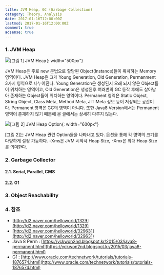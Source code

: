 ```yaml
---
title: JVM Heap, GC (Garbage Collection)
category: Theory, Analysis
date: 2017-01-16T12:00:00Z
lastmod: 2017-01-16T12:00:00Z
comment: true
adsense: true
---
```


### 1. JVM Heap

![[그림 1] JVM Heap]({{site.baseurl}}/images/theory_analysis/JVM_Heap_GC/JVM_Heap.PNG){: width="500px"}

JVM Heap은 주로 new 문법으로 할당된 Object(Instance)들이 위치하는 Memory 영역이다. JVM Heap은 그게 Young Generation, Old Generation, Permanment 3가지 영역으로 나누어진다. Young Generation은 생성된지 오래 되지 않은 Object들이 위치하는 영역이고, Old Generation은 생성된후 여러번의 GC 동작 후에도 살아남아 존재하는 Object들이 위치하는 영역이다. Permanent 영역은 Static Object, String Object, Class Meta, Method Meta, JIT Meta 정보 등이 저장되는 공간이다. Permanent 영역은 GC의 영역이 아니다. 또한 Java8 Version에서는 Permanent 영역이 존재하지 않기 때문에 본 글에서는 상세히 다루지 않는다.

![[그림 2] JVM Heap Option]({{site.baseurl}}/images/theory_analysis/JVM_Heap_GC/JVM_Heap_Option.PNG){: width="600px"}

[그림 2]는 JVM Heap 관련 Option들을 나타내고 있다. 옵션을 통해 각 영역의 크기를 다양하게 설정 가능하다. -Xms은 JVM 시작시 Heap Size, -Xmx은 최대 Heap Size를 의미한다.

### 2. Garbage Collector

#### 2.1. Serial, Parallel, CMS

#### 2.2. G1

### 3. Object Reachability

### 4. 참조

* [http://d2.naver.com/helloworld/1329](http://d2.naver.com/helloworld/1329)
* [http://d2.naver.com/helloworld/329631](http://d2.naver.com/helloworld/329631)
* Java 8 Perm : [https://yckwon2nd.blogspot.kr/2015/03/java8-permanent.html](https://yckwon2nd.blogspot.kr/2015/03/java8-permanent.html)
* G1 : [http://www.oracle.com/technetwork/tutorials/tutorials-1876574.html](http://www.oracle.com/technetwork/tutorials/tutorials-1876574.html)
